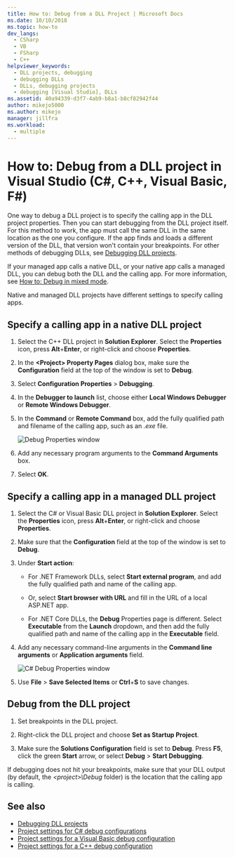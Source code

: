 ```yaml
---
title: How to: Debug from a DLL Project | Microsoft Docs
ms.date: 10/10/2018
ms.topic: how-to
dev_langs: 
  - CSharp
  - VB
  - FSharp
  - C++
helpviewer_keywords: 
  - DLL projects, debugging
  - debugging DLLs
  - DLLs, debugging projects
  - debugging [Visual Studio], DLLs
ms.assetid: 40a94339-d3f7-4ab9-b8a1-b8cf82942f44
author: mikejo5000
ms.author: mikejo
manager: jillfra
ms.workload: 
  - multiple
---
```

# How to: Debug from a DLL project in Visual Studio (C#, C++, Visual Basic, F#)

One way to debug a DLL project is to specify the calling app in the DLL project properties. Then you can start debugging from the DLL project itself. For this method to work, the app must call the same DLL in the same location as the one you configure. If the app finds and loads a different version of the DLL, that version won't contain your breakpoints. For other methods of debugging DLLs, see [Debugging DLL projects](../debugger/debugging-dll-projects.md).

If your managed app calls a native DLL, or your native app calls a managed DLL, you can debug both the DLL and the calling app. For more information, see [How to: Debug in mixed mode](../debugger/how-to-debug-in-mixed-mode.md).

Native and managed DLL projects have different settings to specify calling apps.

## Specify a calling app in a native DLL project

1. Select the C++ DLL project in **Solution Explorer**. Select the **Properties** icon, press **Alt**+**Enter**, or right-click and choose **Properties**.

1. In the **\<Project> Property Pages** dialog box, make sure the **Configuration** field at the top of the window is set to **Debug**.

1. Select **Configuration Properties** > **Debugging**.

1. In the **Debugger to launch** list, choose either **Local Windows Debugger** or **Remote Windows Debugger**.

1. In the **Command** or **Remote Command** box, add the fully qualified path and filename of the calling app, such as an *.exe* file.

   ![Debug Properties window](../debugger/media/dbg-debugging-properties-dll.png "Debug Properties window")

1. Add any necessary program arguments to the **Command Arguments** box.

1. Select **OK**.

## Specify a calling app in a managed DLL project

1. Select the C# or Visual Basic DLL project in **Solution Explorer**. Select the **Properties** icon, press **Alt**+**Enter**, or right-click and choose **Properties**.

1. Make sure that the **Configuration** field at the top of the window is set to **Debug**.

1. Under **Start action**:

   - For .NET Framework DLLs, select **Start external program**, and add the fully qualified path and name of the calling app.

   - Or, select **Start browser with URL** and fill in the URL of a local ASP.NET app.

   - For .NET Core DLLs, the **Debug** Properties page is different. Select **Executable** from the **Launch** dropdown, and then add the fully qualified path and name of the calling app in the **Executable** field.

1. Add any necessary command-line arguments in the **Command line arguments** or **Application arguments** field.

   ![C# Debug Properties window](../debugger/media/dbg-debugging-properties-dll-csharp.png "C# Debug Properties window")

1. Use **File** > **Save Selected Items** or **Ctrl**+**S** to save changes.

## Debug from the DLL project

1. Set breakpoints in the DLL project.

1. Right-click the DLL project and choose **Set as Startup Project**.

1. Make sure the **Solutions Configuration** field is set to **Debug**. Press **F5**, click the green **Start** arrow, or select **Debug** > **Start Debugging**.

If debugging does not hit your breakpoints, make sure that your DLL output (by default, the *\<project>\Debug* folder) is the location that the calling app is calling.

## See also
- [Debugging DLL projects](../debugger/debugging-dll-projects.md)
- [Project settings for  C# debug configurations](../debugger/project-settings-for-csharp-debug-configurations.md)
- [Project settings for a Visual Basic debug configuration](../debugger/project-settings-for-a-visual-basic-debug-configuration.md)
- [Project settings for a C++ debug configuration](../debugger/project-settings-for-a-cpp-debug-configuration.md)
